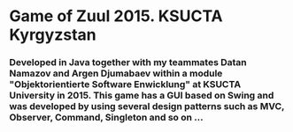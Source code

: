 # Game of Zuul 2015. KSUCTA Kyrgyzstan
<h3>Developed in Java together with my teammates Datan Namazov and Argen Djumabaev within a module "Objektorientierte Software Enwicklung" at KSUCTA University in 2015.
This game has a GUI based on Swing and was developed by using several design patterns such as MVC, Observer, Command, Singleton and so on ...</h3>
